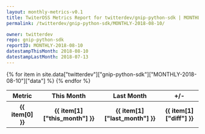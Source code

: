 ```yaml
---
layout: monthly-metrics-v0.1
title: TwiterOSS Metrics Report for twitterdev/gnip-python-sdk | MONTHLY-2018-08-10 | 2018-08-10
permalink: /twitterdev/gnip-python-sdk/MONTHLY-2018-08-10/

owner: twitterdev
repo: gnip-python-sdk
reportID: MONTHLY-2018-08-10
datestampThisMonth: 2018-08-10
datestampLastMonth: 2018-07-13
---
```


<table style="width: 100%">
    <tr>
        <th>Metric</th>
        <th>This Month</th>
        <th>Last Month</th>
        <th>+/-</th>
    </tr>
    {% for item in site.data["twitterdev"]["gnip-python-sdk"]["MONTHLY-2018-08-10"]["data"] %}
    <tr>
        <th>{{ item[0] }}</th>
        <th>{{ item[1]["this_month"] }}</th>
        <th>{{ item[1]["last_month"] }}</th>
        <th>{{ item[1]["diff"] }}</th>
    </tr>
    {% endfor %}
</table>

